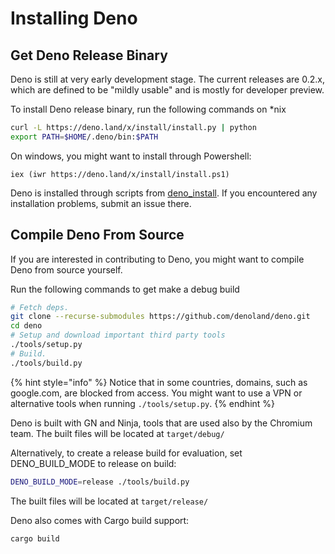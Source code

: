 # Installing Deno

## Get Deno Release Binary

Deno is still at very early development stage. The current releases are 0.2.x, which are defined to be "mildly usable" and is mostly for developer preview.

To install Deno release binary, run the following commands on \*nix

```bash
curl -L https://deno.land/x/install/install.py | python
export PATH=$HOME/.deno/bin:$PATH
```

On windows, you might want to install through Powershell:

```text
iex (iwr https://deno.land/x/install/install.ps1)
```

Deno is installed through scripts from [deno\_install](https://github.com/denoland/deno_install). If you encountered any installation problems, submit an issue there.

## Compile Deno From Source

If you are interested in contributing to Deno, you might want to compile Deno from source yourself.

Run the following commands to get make a debug build

```bash
# Fetch deps.
git clone --recurse-submodules https://github.com/denoland/deno.git
cd deno
# Setup and download important third party tools
./tools/setup.py
# Build.
./tools/build.py
```

{% hint style="info" %}
Notice that in some countries, domains, such as google.com, are blocked from access. You might want to use a VPN or alternative tools when running `./tools/setup.py`.
{% endhint %}

Deno is built with GN and Ninja, tools that are used also by the Chromium team. The built files will be located at `target/debug/`

Alternatively, to create a release build for evaluation, set DENO\_BUILD\_MODE to release on build:

```bash
DENO_BUILD_MODE=release ./tools/build.py
```

The built files will be located at `target/release/`

Deno also comes with Cargo build support:

```bash
cargo build
```




